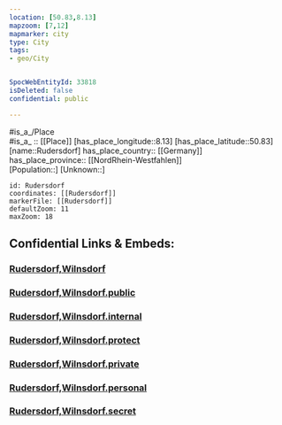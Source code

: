 ```yaml
---
location: [50.83,8.13] 
mapzoom: [7,12] 
mapmarker: city 
type: City
tags:
- geo/City


SpocWebEntityId: 33818
isDeleted: false
confidential: public

---
```

#is_a_/Place  
#is_a_ :: [[Place]] 
[has_place_longitude::8.13] 
[has_place_latitude::50.83] 
[name::Rudersdorf] 
has_place_country:: [[Germany]]  
has_place_province:: [[NordRhein-Westfahlen]]  
[Population::] 
[Unknown::] 


```leaflet
id: Rudersdorf
coordinates: [[Rudersdorf]] 
markerFile: [[Rudersdorf]] 
defaultZoom: 11 
maxZoom: 18
```


## Confidential Links & Embeds: 

### [Rudersdorf,Wilnsdorf](/_Standards/Earth/Continent/Europe/Europe~Central/Germany/Germany~West/Nordrhein-Westfalen/counties~NW/Siegen-Wittgenstein/cities~Siegen-Wittgenstein/Wilnsdorf/Rudersdorf,Wilnsdorf.md) 

### [Rudersdorf,Wilnsdorf.public](/_public/Earth/Continent/Europe/Europe~Central/Germany/Germany~West/Nordrhein-Westfalen/counties~NW/Siegen-Wittgenstein/cities~Siegen-Wittgenstein/Wilnsdorf/Rudersdorf,Wilnsdorf.public.md) 

### [Rudersdorf,Wilnsdorf.internal](/_internal/Earth/Continent/Europe/Europe~Central/Germany/Germany~West/Nordrhein-Westfalen/counties~NW/Siegen-Wittgenstein/cities~Siegen-Wittgenstein/Wilnsdorf/Rudersdorf,Wilnsdorf.internal.md) 

### [Rudersdorf,Wilnsdorf.protect](/_protect/Earth/Continent/Europe/Europe~Central/Germany/Germany~West/Nordrhein-Westfalen/counties~NW/Siegen-Wittgenstein/cities~Siegen-Wittgenstein/Wilnsdorf/Rudersdorf,Wilnsdorf.protect.md) 

### [Rudersdorf,Wilnsdorf.private](/_private/Earth/Continent/Europe/Europe~Central/Germany/Germany~West/Nordrhein-Westfalen/counties~NW/Siegen-Wittgenstein/cities~Siegen-Wittgenstein/Wilnsdorf/Rudersdorf,Wilnsdorf.private.md) 

### [Rudersdorf,Wilnsdorf.personal](/_personal/Earth/Continent/Europe/Europe~Central/Germany/Germany~West/Nordrhein-Westfalen/counties~NW/Siegen-Wittgenstein/cities~Siegen-Wittgenstein/Wilnsdorf/Rudersdorf,Wilnsdorf.personal.md) 

### [Rudersdorf,Wilnsdorf.secret](/_secret/Earth/Continent/Europe/Europe~Central/Germany/Germany~West/Nordrhein-Westfalen/counties~NW/Siegen-Wittgenstein/cities~Siegen-Wittgenstein/Wilnsdorf/Rudersdorf,Wilnsdorf.secret.md)

